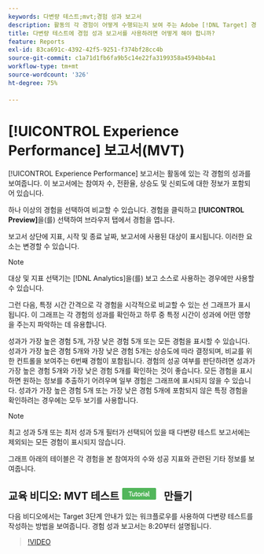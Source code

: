 ```yaml
---
keywords: 다변량 테스트;mvt;경험 성과 보고서
description: 활동의 각 경험이 어떻게 수행되는지 보여 주는 Adobe [!DNL Target] 경험 타깃팅 활동에 대한 경험 성과 보고서를 사용하는 방법에 대해 알아봅니다.
title: 다변량 테스트에 경험 성과 보고서를 사용하려면 어떻게 해야 합니까?
feature: Reports
exl-id: 83ca691c-4392-42f5-9251-f374bf28cc4b
source-git-commit: c1a71d1fb6fa9b5c14e22fa3199358a4594bb4a1
workflow-type: tm+mt
source-wordcount: '326'
ht-degree: 75%

---
```


# [!UICONTROL Experience Performance] 보고서(MVT)

[!UICONTROL Experience Performance] 보고서는 활동에 있는 각 경험의 성과를 보여줍니다. 이 보고서에는 참여자 수, 전환율, 상승도 및 신뢰도에 대한 정보가 포함되어 있습니다.

하나 이상의 경험을 선택하여 비교할 수 있습니다. 경험을 클릭하고 **[!UICONTROL Preview]**&#x200B;을(를) 선택하여 브라우저 탭에서 경험을 엽니다.

보고서 상단에 지표, 시작 및 종료 날짜, 보고서에 사용된 대상이 표시됩니다. 이러한 요소는 변경할 수 있습니다.

>[!NOTE]
>
>대상 및 지표 선택기는 [!DNL Analytics]을(를) 보고 소스로 사용하는 경우에만 사용할 수 있습니다.

그런 다음, 특정 시간 간격으로 각 경험을 시각적으로 비교할 수 있는 선 그래프가 표시됩니다. 이 그래프는 각 경험의 성과를 확인하고 하루 중 특정 시간이 성과에 어떤 영향을 주는지 파악하는 데 유용합니다.

성과가 가장 높은 경험 5개, 가장 낮은 경험 5개 또는 모든 경험을 표시할 수 있습니다. 성과가 가장 높은 경험 5개와 가장 낮은 경험 5개는 상승도에 따라 결정되며, 비교를 위한 컨트롤을 보여주는 6번째 경험이 포함됩니다. 경험의 성공 여부를 판단하려면 성과가 가장 높은 경험 5개와 가장 낮은 경험 5개를 확인하는 것이 좋습니다. 모든 경험을 표시하면 원하는 정보를 추출하기 어려우며 일부 경험은 그래프에 표시되지 않을 수 있습니다. 성과가 가장 높은 경험 5개 또는 가장 낮은 경험 5개에 포함되지 않은 특정 경험을 확인하려는 경우에는 모두 보기를 사용합니다.

>[!NOTE]
>
>최고 성과 5개 또는 최저 성과 5개 필터가 선택되어 있을 때 다변량 테스트 보고서에는 제외되는 모든 경험이 표시되지 않습니다.

그래프 아래의 테이블은 각 경험을 본 참여자의 수와 성공 지표와 관련된 기타 정보를 보여줍니다.

## 교육 비디오: MVT 테스트 ![튜토리얼 배지](/help/main/assets/tutorial.png) 만들기

다음 비디오에서는 Target 3단계 안내가 있는 워크플로우를 사용하여 다변량 테스트를 작성하는 방법을 보여줍니다. 경험 성과 보고서는 8:20부터 설명됩니다.

>[!VIDEO](https://video.tv.adobe.com/v/17395)

